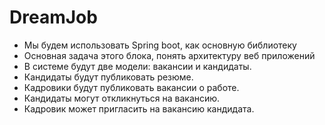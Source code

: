 # DreamJob

- Мы будем использовать Spring boot, как основную библиотеку
- Основная задача этого блока, понять архитектуру веб приложений
- В системе будут две модели: вакансии и кандидаты. 
- Кандидаты будут публиковать резюме. 
- Кадровики будут публиковать вакансии о работе. 
- Кандидаты могут откликнуться на вакансию. 
- Кадровик может пригласить на вакансию кандидата.
